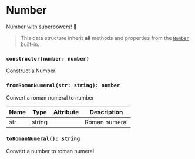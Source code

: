 # Number

Number with superpowers! 💪

> This data structure inherit **all** methods and properties from the [`Number`](https://developer.mozilla.org/en-US/docs/Web/JavaScript/Reference/Global_Objects/Number) built-in.

### `constructor(number: number)`

Construct a Number

### `fromRomanNumeral(str: string): number`

Convert a roman numeral to number

| Name | Type   | Attribute | Description   |
| ---- | ------ | --------- | ------------- |
| str  | string |           | Roman numeral |

### `toRomanNumeral(): string`

Convert a number to roman numeral
